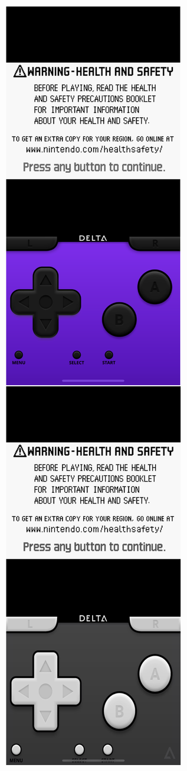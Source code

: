 [![Dark Mode](https://raw.githubusercontent.com/delta-skins/delta-skins.github.io/master/gba/darkmodegba%20pic.png)](https://github.com/delta-skins/delta-skins.github.io/raw/master/gba/Dark%20Mode%20GBA.deltaskin)
[![Grey Standard](https://raw.githubusercontent.com/delta-skins/delta-skins.github.io/master/gba/grey%20standard%20gba.png)](https://github.com/delta-skins/delta-skins.github.io/raw/master/gba/Standard_gba_Gray.deltaskin)
